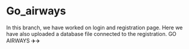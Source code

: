 # Go_airways
In this branch, we have worked on login and registration page.
Here we have also uploaded a database file connected to the registration.
GO AIRWAYS ✈️✈️
